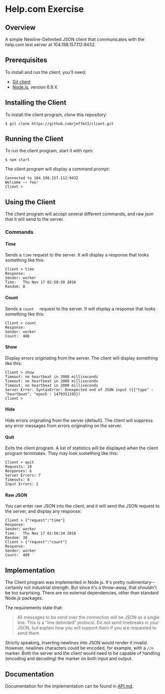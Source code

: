 # Help.com Exercise

## Overview
A simple Newline-Delimited JSON client that communicates with the help.com test server at 104.198.157.112:9432.

## Prerequisites
To install and run the client, you'll need:
- [Git client](https://git-scm.com/)
- [Node.js](http://nodejs.org), version 6.9.X

## Installing the Client
To install the client program, clone this repository: 

    $ git clone https://github.com/jeffm13/client.git

## Running the Client
To run the client program, start it with npm:

    $ npm start
    
The client program will display a command prompt:

    Connected to 104.198.157.112:9432
    Welcome ~~ foo!
    Client >

## Using the Client

The client program will accept several different commands, and raw json that it will send to the server.  

### Commands
#### Time
Sends a `time` request to the server.  It will display a response that looks something like this: 

    Client > time
    Response:
    Sender:	worker
    Time:	Thu Nov 17 02:50:30 2016
    Random:	8

#### Count
Sends a `count	` request to the server. It will display a response that looks something like this: 

    Client > count
    Response:
    Sender:	worker
    Count:	486
    
#### Show
Display errors originating from the server. The client will display something like this: 

    Client > show
    Timeout: no heartbeat in 2000 milliseconds
    Timeout: no heartbeat in 2000 milliseconds
    Timeout: no heartbeat in 2000 milliseconds
    Server Error: SyntaxError: Unexpected end of JSON input ({{"type" : "heartbeat", "epoch : 1479351195})
    Client >

#### Hide
Hide errors originating from the server (default). The client will suppress any error messages from errors originating on the server. 

#### Quit
Exits the client program.  A list of statistics will be displayed when the client program terminates. They may look something like this: 

    Client > quit
    Requests: 10
    Responses: 6
    Server Errors: 7
    Timeouts: 8
    Input Errors: 2

#### Raw JSON
You can enter raw JSON into the client, and it will send the JSON request to the server, and display any response: 

    Client > {"request":"time"}
    Response:
    Sender:	worker
    Time:	Thu Nov 17 02:56:34 2016
    Random:	30
    Client > {"request":"count"}
    Response:
    Sender:	worker
    Count:	489



## Implementation

The Client program was implemented in Node.js.  It's pretty rudimentary--certainly not industrial strength.  But since it's a throw-away, that shouldn't be too surprising.  There are no external dependencies, other than standard Node.js packages. 

The requirements state that:

> All messages to be send over the connection will be JSON as a single line. This is a "line delimited" protocol. Do not send linebreaks in your JSON, but explain how you will support them if you are requested to send them. 

Strictly speaking, inserting newlines into JSON would render it invalid.  However, newlines characters could be encoded, for example, with a `//n` marker. Both the server and the client would need to be capable of handling (encoding and decoding) the marker on both input and output. 

## Documentation

Documentation for the implementation can be found in [API.md](API.md). 